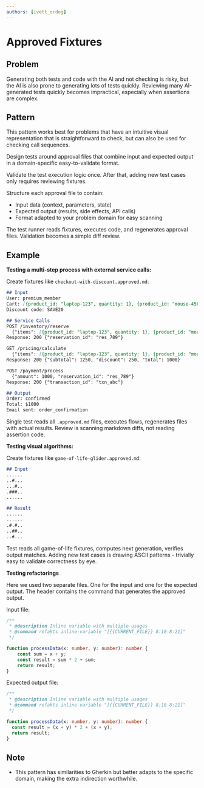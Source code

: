 ```yaml
---
authors: [ivett_ordog]
---
```


# Approved Fixtures

## Problem
Generating both tests and code with the AI and not checking is risky, but the AI is also prone to generating lots of tests quickly. Reviewing many AI-generated tests quickly becomes impractical, especially when assertions are complex.

## Pattern
This pattern works best for problems that have an intuitive visual representation that is straightforward to check, but can also be used for checking call sequences. 

Design tests around approval files that combine input and expected output in a domain-specific easy-to-validate format. 

Validate the test execution logic once. After that, adding new test cases only requires reviewing fixtures.

Structure each approval file to contain:
- Input data (context, parameters, state)
- Expected output (results, side effects, API calls)
- Format adapted to your problem domain for easy scanning

The test runner reads fixtures, executes code, and regenerates approval files. Validation becomes a simple diff review.

## Example

**Testing a multi-step process with external service calls:**

Create fixtures like `checkout-with-discount.approved.md`:
```markdown
## Input
User: premium_member
Cart: [{product_id: "laptop-123", quantity: 1}, {product_id: "mouse-456", quantity: 1}]
Discount code: SAVE20

## Service Calls
POST /inventory/reserve
  {"items": [{product_id: "laptop-123", quantity: 1}, {product_id: "mouse-456", quantity: 1}]}
Response: 200 {"reservation_id": "res_789"}

GET /pricing/calculate
  {"items": [{product_id: "laptop-123", quantity: 1}, {product_id: "mouse-456", quantity: 1}], "user": "premium_member"}
Response: 200 {"subtotal": 1250, "discount": 250, "total": 1000}

POST /payment/process
  {"amount": 1000, "reservation_id": "res_789"}
Response: 200 {"transaction_id": "txn_abc"}

## Output
Order: confirmed
Total: $1000
Email sent: order_confirmation
```

Single test reads all `.approved.md` files, executes flows, regenerates files with actual results. Review is scanning markdown diffs, not reading assertion code.

**Testing visual algorithms:**

Create fixtures like `game-of-life-glider.approved.md`:
```markdown
## Input
......
..#...
...#..
.###..
......

## Result
......
......
.#.#..
..##..
..#...
```

Test reads all game-of-life fixtures, computes next generation, verifies output matches. Adding new test cases is drawing ASCII patterns - trivially easy to validate correctness by eye.

**Testing refactorings**

Here we used two separate files. One for the input and one for the expected output. The header contains the command that generates the approved output. 

Input file:
```typescript
/**
 * @description Inline variable with multiple usages
 * @command refakts inline-variable "[{{CURRENT_FILE}} 8:18-8:21]"
 */

function processData(x: number, y: number): number {
    const sum = x + y;
    const result = sum * 2 + sum;
    return result;
}
```

Expected output file:
```typescript
/**
 * @description Inline variable with multiple usages
 * @command refakts inline-variable "[{{CURRENT_FILE}} 8:18-8:21]"
 */

function processData(x: number, y: number): number {
  const result = (x + y) * 2 + (x + y);
  return result;
}
```

## Note

- This pattern has similarities to Gherkin but better adapts to the specific domain, making the extra indirection worthwhile.
